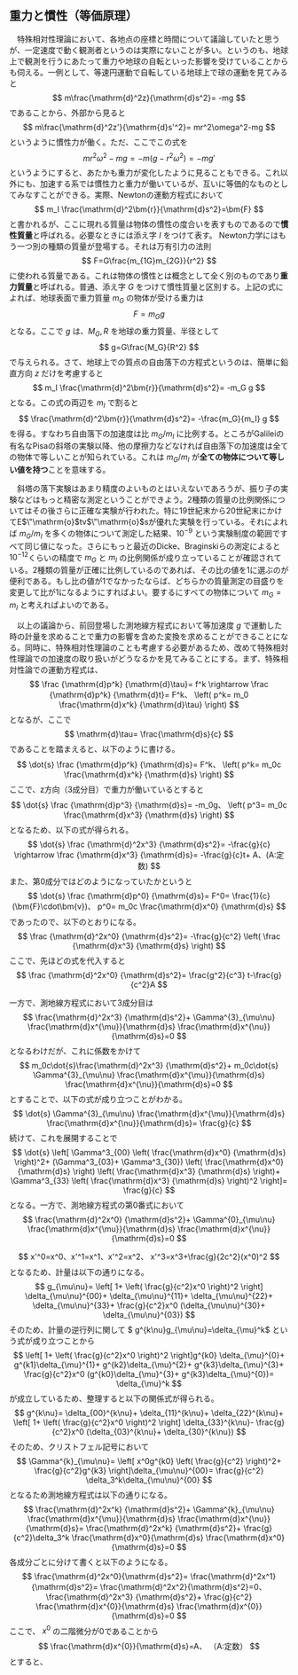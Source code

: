 
## 重力と慣性（等価原理）

　特殊相対性理論において、各地点の座標と時間について議論していたと思うが、一定速度で動く観測者というのは実際にないことが多い。というのも、地球上で観測を行うにあたって重力や地球の自転といった影響を受けていることからも伺える。一例として、等速円運動で自転している地球上で球の運動を見てみると
$$
    m\frac{\mathrm{d}^2z}{\mathrm{d}s^2}=
    -mg
$$
であることから、外部から見ると
$$
    m\frac{\mathrm{d}^2z'}{\mathrm{d}s'^2}=
    mr^2\omega^2-mg
$$
というように慣性力が働く。ただ、ここでこの式を
$$
    mr^2\omega^2-mg=-m(g-r^2\omega^2)=-mg'
$$
というようにすると、あたかも重力が変化したように見ることもできる。これ以外にも、加速する系では慣性力と重力が働いているが、互いに等価的なものとしてみなすことができる。実際、Newtonの運動方程式において
$$
    m_I
    \frac{\mathrm{d}^2\bm{r}}{\mathrm{d}s^2}=\bm{F}
$$
と書かれるが、ここに現れる質量は物体の慣性の度合いを表すものであるので**慣性質量**と呼ばれる。必要なときには添え字 $I$ をつけて表す。 Newton力学にはもう一つ別の種類の質量が登場する。それは万有引力の法則
$$
    F=G\frac{m_{1G}m_{2G}}{r^2}
$$
に使われる質量である。これは物体の慣性とは概念として全く別のものであり**重力質量**と呼ばれる。普通、添え字 $G$ をつけて慣性質量と区別する。上記の式によれば、地球表面で重力質量 $m_G$ の物体が受ける重力は
$$
    F=m_G g
$$ 
となる。ここで $g$ は、$M_G,R$ を地球の重力質量、半径として
$$
    g=G\frac{M_G}{R^2}
$$
で与えられる。さて、地球上での質点の自由落下の方程式というのは、簡単に鉛直方向 $z$ だけを考慮すると
$$
    m_I
    \frac{\mathrm{d}^2\bm{r}}{\mathrm{d}s^2}=
    -m_G g
$$
となる。この式の両辺を $m_I$ で割ると
$$
    \frac{\mathrm{d}^2\bm{r}}{\mathrm{d}s^2}=
    -\frac{m_G}{m_I} g
$$
を得る。すなわち自由落下の加速度は比 $m_G/m_I$ に比例する。ところがGalileiの有名なPisaの斜塔の実験以降、他の摩擦力などなければ自由落下の加速度は全ての物体で等しいことが知られている。これは $m_G/m_I$ が**全ての物体について等しい値を持つ**ことを意味する。

　斜塔の落下実験はあまり精度のよいものとはいえないであろうが、振り子の実験などはもっと精密な測定ということができよう。2種類の質量の比例関係についてはその後さらに正確な実験が行われた。特に19世紀末から20世紀末にかけてE$\"\mathrm{o}$tv$\"\mathrm{o}$sが優れた実験を行っている。それによれば $m_G/m_I$ を多くの物体について測定した結果、$10^{-9}$ という実験制度の範囲ですべて同じ値になった。さらにもっと最近のDicke、Braginskiらの測定によると$10^{-12}$くらいの精度で $m_G$ と $m_I$ の比例関係が成り立っていることが確認されている。2種類の質量が正確に比例しているのであれば、その比の値を1に選ぶのが便利である。もし比の値が1でなかったならば、どちらかの質量測定の目盛りを変更して比が1になるようにすればよい。要するにすべての物体について $m_G=m_I$ と考えればよいのである。

　以上の議論から、前回登場した測地線方程式において等加速度 $g$ で運動した時の計量を求めることで重力の影響を含めた変換を求めることができることになる。同時に、特殊相対性理論のことも考慮する必要があるため、改めて特殊相対性理論での加速度の取り扱いがどうなるかを見てみることにする。まず、特殊相対性論での運動方程式は、
$$
    \frac
    {\mathrm{d}p^k}
    {\mathrm{d}\tau}=
    f^k
    \rightarrow
    \frac
    {\mathrm{d}p^k}
    {\mathrm{d}t}=
    F^k、
    \left(
    p^k=
    m_0
    \frac{\mathrm{d}x^k}
    {\mathrm{d}\tau}
    \right)
$$
となるが、ここで
$$
    \mathrm{d}\tau=
    \frac{\mathrm{d}s}{c}
$$
であることを踏まえると、以下のように書ける。
$$
    \dot{s}
    \frac
    {\mathrm{d}p^k}
    {\mathrm{d}s}=
    F^k、
    \left(
    p^k=
    m_0c
    \frac{\mathrm{d}x^k}
    {\mathrm{d}s}
    \right)
$$
ここで、z方向（3成分目）で重力が働いているとすると
$$
    \dot{s}
    \frac
    {\mathrm{d}p^3}
    {\mathrm{d}s}=
    -m_0g、
    \left(
    p^3=
    m_0c
    \frac{\mathrm{d}x^3}
    {\mathrm{d}s}
    \right)
$$
となるため、以下の式が得られる。
$$
    \dot{s}
    \frac
    {\mathrm{d}^2x^3}
    {\mathrm{d}s^2}=
    -\frac{g}{c}
    \rightarrow
    \frac
    {\mathrm{d}x^3}
    {\mathrm{d}s}=
    -\frac{g}{c}t+
    A、(A:定数)
$$
また、第0成分ではどのようになっていたかというと
$$
    \dot{s}
    \frac
    {\mathrm{d}p^0}
    {\mathrm{d}s}=
    F^0=
    \frac{1}{c}
    (\bm{F}\cdot\bm{v})、
    p^0=
    m_0c
    \frac{\mathrm{d}x^0}
    {\mathrm{d}s}
$$
であったので、以下のとおりになる。
$$
    \frac
    {\mathrm{d}^2x^0}
    {\mathrm{d}s^2}=
    -\frac{g}{c^2}
    \left(
    \frac
    {\mathrm{d}x^3}
    {\mathrm{d}s}
    \right)
$$
ここで、先ほどの式を代入すると
$$
    \frac
    {\mathrm{d}^2x^0}
    {\mathrm{d}s^2}=
    \frac{g^2}{c^3}
    t-\frac{g}{c^2}A
$$




一方で、測地線方程式において3成分目は
$$
    \frac{\mathrm{d}^2x^3}
    {\mathrm{d}s^2}+
    \Gamma^{3}_{\mu\nu}
    \frac{\mathrm{d}x^{\mu}}{\mathrm{d}s}
    \frac{\mathrm{d}x^{\nu}}{\mathrm{d}s}=0   
$$
となるわけだが、これに係数をかけて
$$
    m_0c\dot{s}\frac{\mathrm{d}^2x^3}
    {\mathrm{d}s^2}+
    m_0c\dot{s}
    \Gamma^{3}_{\mu\nu}
    \frac{\mathrm{d}x^{\mu}}{\mathrm{d}s}
    \frac{\mathrm{d}x^{\nu}}{\mathrm{d}s}=0  
$$
とすることで、以下の式が成り立つことがわかる。
$$
    \dot{s}
    \Gamma^{3}_{\mu\nu}
    \frac{\mathrm{d}x^{\mu}}{\mathrm{d}s}
    \frac{\mathrm{d}x^{\nu}}{\mathrm{d}s}=
    \frac{g}{c}
$$
続けて、これを展開することで
$$
    \dot{s}
    \left[
    \Gamma^3_{00}
    \left(
    \frac{\mathrm{d}x^0}
    {\mathrm{d}s}
    \right)^2+
    (\Gamma^3_{03}+
    \Gamma^3_{30})
    \left(
    \frac{\mathrm{d}x^0}
    {\mathrm{d}s}
    \right)
    \left(
    \frac{\mathrm{d}x^3}
    {\mathrm{d}s}
    \right)+
    \Gamma^3_{33}
    \left(
    \frac{\mathrm{d}x^3}
    {\mathrm{d}s}
    \right)^2
    \right]=
    \frac{g}{c}
$$
となる。一方で、測地線方程式の第0番式において
$$
    \frac{\mathrm{d}^2x^0}
    {\mathrm{d}s^2}+
    \Gamma^{0}_{\mu\nu}
    \frac{\mathrm{d}x^{\mu}}{\mathrm{d}s}
    \frac{\mathrm{d}x^{\nu}}{\mathrm{d}s}=0   
$$







$$
    x'^0=x^0、x'^1=x^1、x'^2=x^2、
    x'^3=x^3+\frac{g}{2c^2}(x^0)^2
$$
となるため、計量は以下の通りになる。
$$
    g_{\mu\nu}=
    \left[
        1+
        \left(
            \frac{g}{c^2}x^0
        \right)^2
    \right]
    \delta_{\mu\nu}^{00}+
    \delta_{\mu\nu}^{11}+
    \delta_{\mu\nu}^{22}+
    \delta_{\mu\nu}^{33}+
    \frac{g}{c^2}x^0
    (\delta_{\mu\nu}^{30}+
    \delta_{\mu\nu}^{03})
$$
そのため、計量の逆行列に関して $ g^{k\nu}g_{\mu\nu}=\delta_{\mu}^k$ という式が成り立つことから
$$
    \left[
        1+
        \left(
            \frac{g}{c^2}x^0
        \right)^2
    \right]g^{k0}
    \delta_{\mu}^{0}+
    g^{k1}\delta_{\mu}^{1}+
    g^{k2}\delta_{\mu}^{2}+
    g^{k3}\delta_{\mu}^{3}+
    \frac{g}{c^2}x^0
    (g^{k0}\delta_{\mu}^{3}+
    g^{k3}\delta_{\mu}^{0})=
    \delta_{\mu}^k
$$
が成立しているため、整理すると以下の関係式が得られる。
$$
    g^{k\nu}=
    \delta_{00}^{k\nu}+
    \delta_{11}^{k\nu}+
    \delta_{22}^{k\nu}+
    \left[
        1+
        \left(
            \frac{g}{c^2}x^0
        \right)^2
    \right]
    \delta_{33}^{k\nu}-
    \frac{g}{c^2}x^0
    (\delta_{03}^{k\nu}+
    \delta_{30}^{k\nu})
$$
そのため、クリストフェル記号において
$$
    \Gamma^{k}_{\mu\nu}=
    \left[
    x^0g^{k0}
    \left(
        \frac{g}{c^2}
    \right)^2+
    \frac{g}{c^2}g^{k3}
    \right]\delta_{\mu\nu}^{00}=
    \frac{g}{c^2}
    \delta_3^k\delta_{\mu\nu}^{00}
$$
となるため測地線方程式は以下の通りになる。
$$
    \frac{\mathrm{d}^2x^k}
    {\mathrm{d}s^2}+
    \Gamma^{k}_{\mu\nu}
    \frac{\mathrm{d}x^{\mu}}{\mathrm{d}s}
    \frac{\mathrm{d}x^{\nu}}{\mathrm{d}s}=
    \frac{\mathrm{d}^2x^k}
    {\mathrm{d}s^2}+
    \frac{g}{c^2}\delta_3^k
    \frac{\mathrm{d}x^0}{\mathrm{d}s}
    \frac{\mathrm{d}x^0}{\mathrm{d}s}=0
$$
各成分ごとに分けて書くと以下のようになる。
$$
    \frac{\mathrm{d}^2x^0}{\mathrm{d}s^2}=
    \frac{\mathrm{d}^2x^1}{\mathrm{d}s^2}=
    \frac{\mathrm{d}^2x^2}{\mathrm{d}s^2}=0、
    \frac{\mathrm{d}^2x^3}
    {\mathrm{d}s^2}+
    \frac{g}{c^2}
    \frac{\mathrm{d}x^{0}}{\mathrm{d}s}
    \frac{\mathrm{d}x^{0}}{\mathrm{d}s}=0
$$
ここで、 $x^0$ の二階微分が0であることから
$$
    \frac{\mathrm{d}x^{0}}{\mathrm{d}s}=A、
    （A:定数）
$$
とすると、